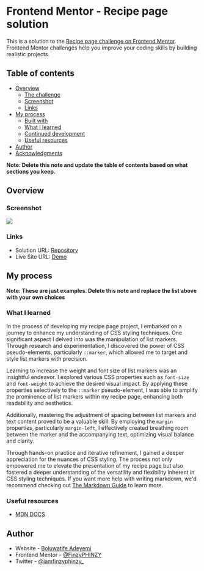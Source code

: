# Frontend Mentor - Recipe page solution

This is a solution to the [Recipe page challenge on Frontend Mentor](https://www.frontendmentor.io/challenges/recipe-page-KiTsR8QQKm). Frontend Mentor challenges help you improve your coding skills by building realistic projects.

## Table of contents

- [Overview](#overview)
  - [The challenge](#the-challenge)
  - [Screenshot](#screenshot)
  - [Links](#links)
- [My process](#my-process)
  - [Built with](#built-with)
  - [What I learned](#what-i-learned)
  - [Continued development](#continued-development)
  - [Useful resources](#useful-resources)
- [Author](#author)
- [Acknowledgments](#acknowledgments)

**Note: Delete this note and update the table of contents based on what sections you keep.**

## Overview

### Screenshot

![](./screenshot.jpg)

### Links

- Solution URL: [Repository](https://github.com/FinzyPHINZY/Recipe-Page-Main/)
- Live Site URL: [Demo](https://finzyphinzy.github.io/Recipe-Page-Main/)

## My process

**Note: These are just examples. Delete this note and replace the list above with your own choices**

### What I learned

In the process of developing my recipe page project, I embarked on a journey to enhance my understanding of CSS styling techniques. One significant aspect I delved into was the manipulation of list markers. Through research and experimentation, I discovered the power of CSS pseudo-elements, particularly `::marker`, which allowed me to target and style list markers with precision.

Learning to increase the weight and font size of list markers was an insightful endeavor. I explored various CSS properties such as `font-size` and `font-weight` to achieve the desired visual impact. By applying these properties selectively to the `::marker` pseudo-element, I was able to amplify the prominence of list markers within my recipe page, enhancing both readability and aesthetics.

Additionally, mastering the adjustment of spacing between list markers and text content proved to be a valuable skill. By employing the `margin` properties, particularly `margin-left`, I effectively created breathing room between the marker and the accompanying text, optimizing visual balance and clarity.

Through hands-on practice and iterative refinement, I gained a deeper appreciation for the nuances of CSS styling. The process not only empowered me to elevate the presentation of my recipe page but also fostered a deeper understanding of the versatility and flexibility inherent in CSS styling techniques.
If you want more help with writing markdown, we'd recommend checking out [The Markdown Guide](https://www.markdownguide.org/) to learn more.

### Useful resources

- [MDN DOCS](https://developer.mozilla.org/en-US/docs/Web/CSS/::marker)

## Author

- Website - [Boluwatife Adeyemi](https://finzyphinzy.github.io/Meet-Me-FinzyPHINZY/)
- Frontend Mentor - [@FinzyPHINZY](https://www.frontendmentor.io/profile/FinzyPHINZY)
- Twitter - [@iamfinzyphinzy\_](https://www.twitter.com/iamfinzyphinzy_)
